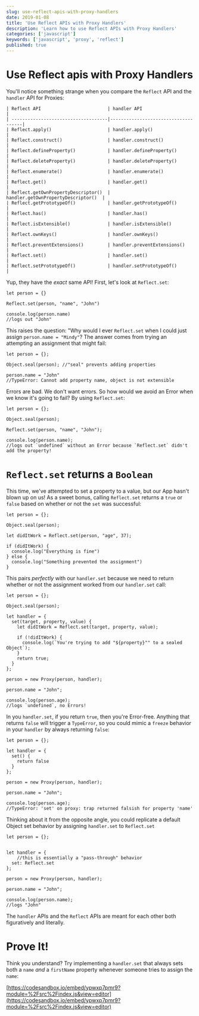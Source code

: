 ```yaml
---
slug: use-reflect-apis-with-proxy-handlers
date: 2019-01-08
title: 'Use Reflect APIs with Proxy Handlers'
description: 'Learn how to use Reflect APIs with Proxy Handlers'
categories: ['javascript']
keywords: ['javascript', 'proxy', 'reflect']
published: true
---
```


# Use Reflect apis with Proxy Handlers

You'll notice something strange when you compare the `Reflect` API and the `handler` API for Proxies:

    | Reflect API                         | handler API                         |
    | ------------------------------------|-------------------------------------|
    | Reflect.apply()                     |	handler.apply()                     |
    | Reflect.construct()                 |	handler.construct()                 |
    | Reflect.defineProperty()            |	handler.defineProperty()            |
    | Reflect.deleteProperty()            |	handler.deleteProperty()            |
    | Reflect.enumerate()                 |	handler.enumerate()                 |
    | Reflect.get()                       |	handler.get()                       |
    | Reflect.getOwnPropertyDescriptor()  |	handler.getOwnPropertyDescriptor()  |
    | Reflect.getPrototypeOf()            |	handler.getPrototypeOf()            |
    | Reflect.has()                       |	handler.has()                       |
    | Reflect.isExtensible()              |	handler.isExtensible()              |
    | Reflect.ownKeys()                   |	handler.ownKeys()                   |
    | Reflect.preventExtensions()         |	handler.preventExtensions()         |
    | Reflect.set()                       |	handler.set()                       |
    | Reflect.setPrototypeOf()            |	handler.setPrototypeOf()            |

Yup, they have the _exact_ same API! First, let's look at `Reflect.set`:

    let person = {}

    Reflect.set(person, "name", "John")

    console.log(person.name)
    //logs out "John"

This raises the question: "Why would I ever `Reflect.set` when I could just assign `person.name = "Mindy"`? The answer comes from trying an attempting an assignment that might fail:

    let person = {};

    Object.seal(person); //"seal" prevents adding properties

    person.name = "John"
    //TypeError: Cannot add property name, object is not extensible

Errors are bad. We don't want errors. So how would we avoid an Error when we know it's going to fail? By using `Reflect.set`:

    let person = {};

    Object.seal(person);

    Reflect.set(person, "name", "John");

    console.log(person.name);
    //logs out `undefined` without an Error because `Reflect.set` didn't add the property!

# `Reflect.set` returns a `Boolean`

This time, we've attempted to set a property to a value, but our App hasn't blown up on us! As a sweet bonus, calling `Reflect.set` returns a `true` or `false` based on whether or not the `set` was successful:

    let person = {};

    Object.seal(person);

    let didItWork = Reflect.set(person, "age", 37);

    if (didItWork) {
      console.log("Everything is fine")
    } else {
      console.log("Something prevented the assignment")
    }

This pairs _perfectly_ with our `handler.set` because we need to return whether or not the assignment worked from our `handler.set` call:

    let person = {};

    Object.seal(person);

    let handler = {
      set(target, property, value) {
        let didItWork = Reflect.set(target, property, value);

        if (!didItWork) {
          console.log(`You're trying to add "${property}"" to a sealed Object`);
        }
        return true;
      }
    };

    person = new Proxy(person, handler);

    person.name = "John";

    console.log(person.age);
    //logs `undefined`, no Errors!

In you `handler.set`, if you return `true`, then you're Error-free. Anything that returns `false` will trigger a `TypeError`, so you could mimic a `freeze` behavior in your `handler` by always returning `false`:

    let person = {};

    let handler = {
      set() {
        return false
      }
    };

    person = new Proxy(person, handler);

    person.name = "John";

    console.log(person.age);
    //TypeError: 'set' on proxy: trap returned falsish for property 'name'

Thinking about it from the opposite angle, you could replicate a default Object set behavior by assigning `handler.set` to `Reflect.set`

    let person = {};


    let handler = {
    	//this is essentially a "pass-through" behavior
      set: Reflect.set
    };

    person = new Proxy(person, handler);

    person.name = "John";

    console.log(person.name);
    //logs "John"

The `handler` APIs and the `Reflect` APIs are meant for each other both figuratively and literally.

# Prove It!

Think you understand? Try implementing a `handler.set` that always sets both a `name` _and_ a `firstName` property whenever someone tries to assign the `name`:

[https://codesandbox.io/embed/ypwxp7pmr9?module=%2Fsrc%2Findex.js&view=editor](https://codesandbox.io/embed/ypwxp7pmr9?module=%2Fsrc%2Findex.js&view=editor)
